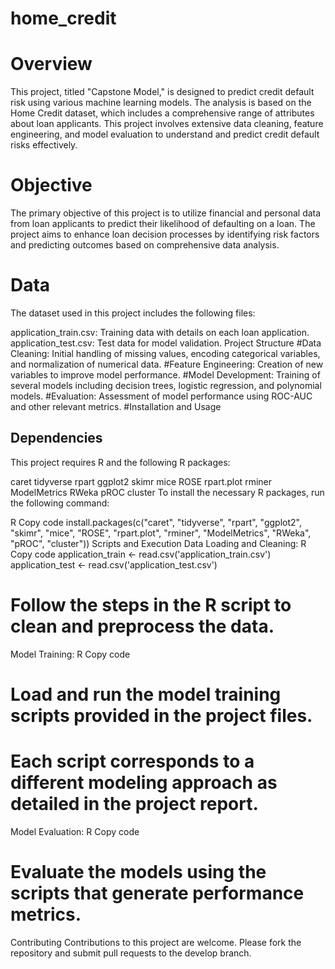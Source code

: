 # home_credit
# Overview
This project, titled "Capstone Model," is designed to predict credit default risk using various machine learning models. The analysis is based on the Home Credit dataset, which includes a comprehensive range of attributes about loan applicants. This project involves extensive data cleaning, feature engineering, and model evaluation to understand and predict credit default risks effectively.

# Objective
The primary objective of this project is to utilize financial and personal data from loan applicants to predict their likelihood of defaulting on a loan. The project aims to enhance loan decision processes by identifying risk factors and predicting outcomes based on comprehensive data analysis.

# Data
The dataset used in this project includes the following files:

application_train.csv: Training data with details on each loan application.
application_test.csv: Test data for model validation.
Project Structure
#Data Cleaning: Initial handling of missing values, encoding categorical variables, and normalization of numerical data.
#Feature Engineering: Creation of new variables to improve model performance.
#Model Development: Training of several models including decision trees, logistic regression, and polynomial models.
#Evaluation: Assessment of model performance using ROC-AUC and other relevant metrics.
#Installation and Usage
## Dependencies
This project requires R and the following R packages:

caret
tidyverse
rpart
ggplot2
skimr
mice
ROSE
rpart.plot
rminer
ModelMetrics
RWeka
pROC
cluster
To install the necessary R packages, run the following command:

R
Copy code
install.packages(c("caret", "tidyverse", "rpart", "ggplot2", "skimr", "mice", "ROSE", "rpart.plot", "rminer", "ModelMetrics", "RWeka", "pROC", "cluster"))
Scripts and Execution
Data Loading and Cleaning:
R
Copy code
application_train <- read.csv('application_train.csv')
application_test <- read.csv('application_test.csv')
# Follow the steps in the R script to clean and preprocess the data.
Model Training:
R
Copy code
# Load and run the model training scripts provided in the project files.
# Each script corresponds to a different modeling approach as detailed in the project report.
Model Evaluation:
R
Copy code
# Evaluate the models using the scripts that generate performance metrics.
Contributing
Contributions to this project are welcome. Please fork the repository and submit pull requests to the develop branch.
